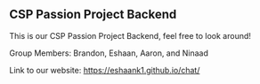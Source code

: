 ## CSP Passion Project Backend

This is our CSP Passion Project Backend, feel free to look around!

Group Members: Brandon, Eshaan, Aaron, and Ninaad

Link to our website: https://eshaank1.github.io/chat/
